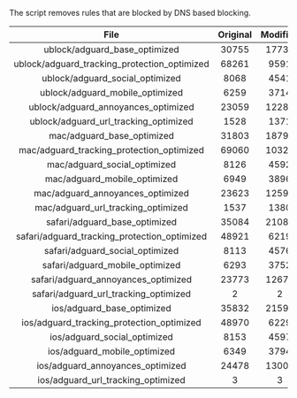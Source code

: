 The script removes rules that are blocked by DNS based blocking.


| File | Original | Modified |
|:----:|:-----:|:-----:|
| ublock/adguard_base_optimized | 30755 | 17735 |
| ublock/adguard_tracking_protection_optimized | 68261 | 9591 |
| ublock/adguard_social_optimized | 8068 | 4541 |
| ublock/adguard_mobile_optimized | 6259 | 3714 |
| ublock/adguard_annoyances_optimized | 23059 | 12286 |
| ublock/adguard_url_tracking_optimized | 1528 | 1371 |
| mac/adguard_base_optimized | 31803 | 18793 |
| mac/adguard_tracking_protection_optimized | 69060 | 10320 |
| mac/adguard_social_optimized | 8126 | 4592 |
| mac/adguard_mobile_optimized | 6949 | 3896 |
| mac/adguard_annoyances_optimized | 23623 | 12596 |
| mac/adguard_url_tracking_optimized | 1537 | 1380 |
| safari/adguard_base_optimized | 35084 | 21084 |
| safari/adguard_tracking_protection_optimized | 48921 | 6219 |
| safari/adguard_social_optimized | 8113 | 4576 |
| safari/adguard_mobile_optimized | 6293 | 3752 |
| safari/adguard_annoyances_optimized | 23773 | 12673 |
| safari/adguard_url_tracking_optimized | 2 | 2 |
| ios/adguard_base_optimized | 35832 | 21590 |
| ios/adguard_tracking_protection_optimized | 48970 | 6229 |
| ios/adguard_social_optimized | 8153 | 4597 |
| ios/adguard_mobile_optimized | 6349 | 3794 |
| ios/adguard_annoyances_optimized | 24478 | 13004 |
| ios/adguard_url_tracking_optimized | 3 | 3 |